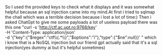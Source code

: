 So I used the provided keys to check what it displays and it was somewhat helpful because an sql injection came into my mind.At first i tried to sqlmap the chall which was a terrible decision because i lost a lot of time:)
Then i asked ChatGpt to give me some payloads a lot of useless payload there was this one "curl -s 'http://ctf.ac.upt.ro:9768/key' \
  -H 'Content-Type: application/json' \
  -d '{"key":{"$regex":"ctf\\{.*\\}","$options":"i"},"type":{"$ne":null}}'
" which i know that is a NoSQL injection but our friend gpt actually said that it's a sql injection(yes dummy ai but it's helpful sometimes)

